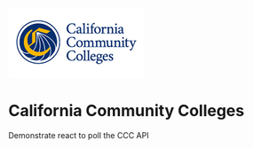 ![icon](img/ccc_logo_thumb.png)

# California Community Colleges

Demonstrate react to poll the CCC API
